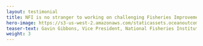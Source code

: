 ```yaml
---
layout: testimonial
title: NFI is no stranger to working on challenging Fisheries Improvement Projects (FIP), so it made sense to partner with O2 on the first comprehensive crab FIP in China. Despite this project being largely uncharted territory, O2 maintained its ability to work in a timely and thorough manner. Their professional team requires essentially no micromanagement and integrated seamlessly with our staff and stakeholders on the ground.
hero-image: https://s3-us-west-2.amazonaws.com/staticassets.oceanoutcomes.org/embedded+photos/testimonials/nfi-testimonial.png
teaser-text: Gavin Gibbons, Vice President, National Fisheries Institute
weight: 3
---
```

